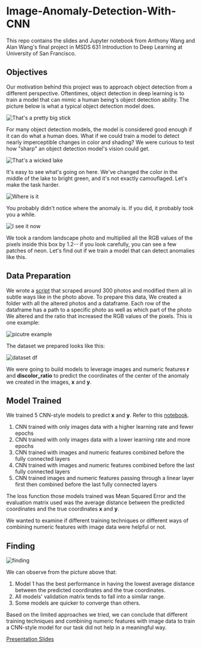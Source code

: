 # Image-Anomaly-Detection-With-CNN

This repo contains the slides and Jupyter notebook from Anthony Wang and Alan Wang's final project in MSDS 631 Introduction to Deep Learning at University of San Francisco. 

## Objectives

Our motivation behind this project was to approach object detection from a different perspective. Oftentimes, object detection in deep learning is to train a model that can mimic a human being's object detection ability. The picture below is what a typical object detection model does.

![That's a pretty big stick](images/dog_ML.png)

For many object detection models, the model is considered good enough if it can do what a human does. What if we could train a model to detect nearly imperceptible changes in color and shading? We were curious to test how "sharp" an object detection model's vision could get.

![That's a wicked lake](images/distorted_lake.png)

It's easy to see what's going on here. We've changed the color in the middle of the lake to bright green, and it's not exactly camouflaged. Let's make the task harder.

![Where is it](images/9.jpg)

You probably didn't notice where the anomaly is. If you did, it probably took you a while.

![I see it now](images/9_with_box.png)

We took a random landscape photo and multiplied all the RGB values of the pixels inside this box by 1.2-- if you look carefully, you can see a few patches of neon. Let's find out if we train a model that can detect anomalies like this.

## Data Preparation

We wrote a [script](notebooks/image_scrambling.ipynb) that scraped around 300 photos and modified them all in subtle ways like in the photo above. To prepare this data, We created a folder with all the altered photos and a dataframe. Each row of the dataframe has a path to a specific photo as well as which part of the photo We altered and the ratio that increased the RGB values of the pixels. This is one example:

![picutre example](images/4.jpg)

The dataset we prepared looks like this:

![dataset df](images/df_dataset.jpg)

We were going to build models to leverage images and numeric features **r** and **discolor_ratio** to predict the coordinates of the center of the anomaly we created in the images, **x** and **y**.

## Model Trained

We trained 5 CNN-style models to predict **x** and **y**. Refer to this [notebook](notebooks/model_training.ipynb).

1. CNN trained with only images data with a higher learning rate and fewer epochs
2. CNN trained with only images data with a lower learning rate and more epochs
3. CNN trained with images and numeric features combined before the fully connected layers
4. CNN trained with images and numeric features combined before the last fully connected layers
5. CNN trained images and numeric features passing through a linear layer first then combined before the last fully connected layers

The loss function those models trained was Mean Squared Error and the evaluation matrix used was the average distance between the predicted coordinates and the true coordinates **x** and **y**.

We wanted to examine if different training techniques or different ways of combining numeric features with image data were helpful or not.

## Finding

![finding](images/performance_matrix.jpg)

We can observe from the picture above that:

1. Model 1 has the best performance in having the lowest average distance between the predicted coordinates and the true coordinates.
2. All models' validation matrix tends to fall into a similar range.
3. Some models are quicker to converge than others. 

Based on the limited approaches we tried, we can conclude that different training techniques and combining numeric features with image data to train a CNN-style model for our task did not help in a meaningful way.

[Presentation Slides](slides.pdf)